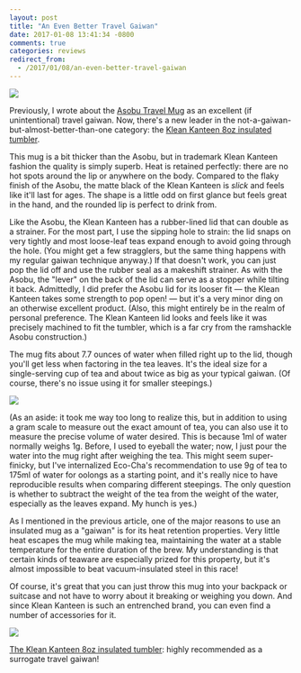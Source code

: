 ```yaml
---
layout: post
title: "An Even Better Travel Gaiwan"
date: 2017-01-08 13:41:34 -0800
comments: true
categories: reviews
redirect_from:
  - /2017/01/08/an-even-better-travel-gaiwan
---
```


<img src="{{ site.baseurl }}/images/klean-kanteen-gaiwan/front.jpg" />

Previously, I wrote about the [Asobu Travel Mug][asobu] as an excellent (if unintentional) travel gaiwan. Now, there's a new leader in the not-a-gaiwan-but-almost-better-than-one category: the [Klean Kanteen 8oz insulated tumbler][kleankanteen].

<!--more-->

This mug is a bit thicker than the Asobu, but in trademark Klean Kanteen fashion the quality is simply superb. Heat is retained perfectly: there are no hot spots around the lip or anywhere on the body. Compared to the flaky finish of the Asobu, the matte black of the Klean Kanteen is *slick* and feels like it'll last for ages. The shape is a little odd on first glance but feels great in the hand, and the rounded lip is perfect to drink from.

Like the Asobu, the Klean Kanteen has a rubber-lined lid that can double as a strainer. For the most part, I use the sipping hole to strain: the lid snaps on very tightly and most loose-leaf teas expand enough to avoid going through the hole. (You might get a few stragglers, but the same thing happens with my regular gaiwan technique anyway.) If that doesn't work, you can just pop the lid off and use the rubber seal as a makeshift strainer. As with the Asobu, the "lever" on the back of the lid can serve as a stopper while tilting it back. Admittedly, I did prefer the Asobu lid for its looser fit — the Klean Kanteen takes some strength to pop open! — but it's a very minor ding on an otherwise excellent product. (Also, this might entirely be in the realm of personal preference. The Klean Kanteen lid looks and feels like it was precisely machined to fit the tumbler, which is a far cry from the ramshackle Asobu construction.)

The mug fits about 7.7 ounces of water when filled right up to the lid, though you'll get less when factoring in the tea leaves. It's the ideal size for a single-serving cup of tea and about twice as big as your typical gaiwan. (Of course, there's no issue using it for smaller steepings.)

<img src="{{ site.baseurl }}/images/klean-kanteen-gaiwan/steeping.jpg" />

(As an aside: it took me way too long to realize this, but in addition to using a gram scale to measure out the exact amount of tea, you can also use it to measure the precise volume of water desired. This is because 1ml of water normally weighs 1g. Before, I used to eyeball the water; now, I just pour the water into the mug right after weighing the tea. This might seem super-finicky, but I've internalized Eco-Cha's recommendation to use 9g of tea to 175ml of water for oolongs as a starting point, and it's really nice to have reproducible results when comparing different steepings. The only question is whether to subtract the weight of the tea from the weight of the water,  especially as the leaves expand. My hunch is yes.)

As I mentioned in the previous article, one of the major reasons to use an insulated mug as a "gaiwan" is for its heat retention properties. Very little heat escapes the mug while making tea, maintaining the water at a stable temperature for the entire duration of the brew. My understanding is that certain kinds of teaware are especially prized for this property, but it's almost impossible to beat vacuum-insulated steel in this race!

Of course, it's great that you can just throw this mug into your backpack or suitcase and not have to worry about it breaking or weighing you down. And since Klean Kanteen is such an entrenched brand, you can even find a number of accessories for it.

<img src="{{ site.baseurl }}/images/klean-kanteen-gaiwan/tea.jpg" />

[The Klean Kanteen 8oz insulated tumbler][kleankanteen]: highly recommended as a surrogate travel gaiwan!

[asobu]: /2015/12/26/the-perfect-travel-gaiwan/
[kleankanteen]: http://amzn.to/2j2ie1U